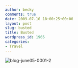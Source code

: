 ```yaml
---
author: becky
comments: true
date: 2009-07-10 18:00:25+00:00
layout: post
slug: busted
title: Busted
wordpress_id: 1965
categories:
- Travel
---
```


![blog-june05-0001-2](http://beta.beckyjenson.com/wp-content/uploads/2009/07/blog-june05-0001-2.jpg)
